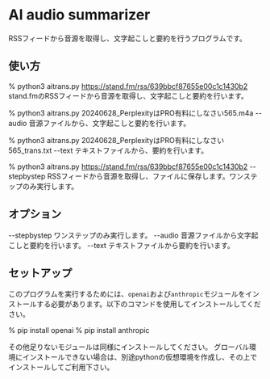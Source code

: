 # AI audio summarizer
RSSフィードから音源を取得し、文字起こしと要約を行うプログラムです。

## 使い方
% python3 aitrans.py https://stand.fm/rss/639bbcf87655e00c1c1430b2
stand.fmのRSSフィードから音源を取得し、文字起こしと要約を行います。

% python3 aitrans.py 20240628_PerplexityはPRO有料にしなさい565.m4a --audio 
音源ファイルから、文字起こしと要約を行います。

% python3 aitrans.py 20240628_PerplexityはPRO有料にしなさい565_trans.txt --text
テキストファイルから、要約を行います。

% python3 aitrans.py https://stand.fm/rss/639bbcf87655e00c1c1430b2 --stepbystep
RSSフィードから音源を取得し、ファイルに保存します。ワンステップのみ実行します。

## オプション
--stepbystep ワンステップのみ実行します。
--audio 音源ファイルから文字起こしと要約を行います。
--text テキストファイルから要約を行います。

## セットアップ

このプログラムを実行するためには、`openai`および`anthropic`モジュールをインストールする必要があります。以下のコマンドを使用してインストールしてください。

% pip install openai
% pip install anthropic

その他足りないモジュールは同様にインストールしてください。
グローバル環境にインストールできない場合は、別途pythonの仮想環境を作成し、その上でインストールしてご利用下さい。

